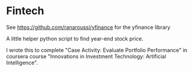 # Fintech

See https://github.com/ranaroussi/yfinance for the yfinance library

A little helper python script to find year-end stock price.

I wrote this to complete "Case Activity: Evaluate Portfolio Performance" in coursera course "Innovations in Investment Technology: Artificial Intelligence".

